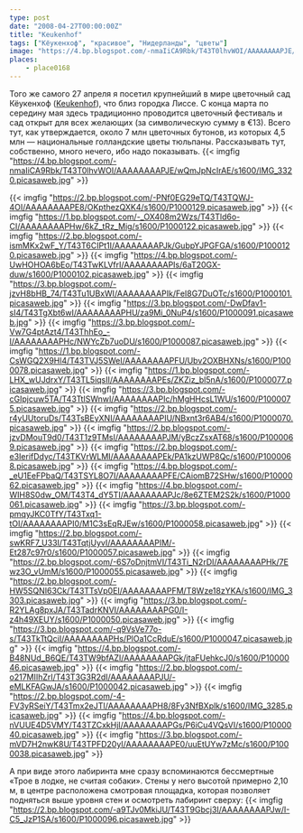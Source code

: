 ```yaml
---
type: post
date: "2008-04-27T00:00:00Z"
title: "Keukenhof"
tags: ["Кёукенхоф", "красивое", "Нидерланды", "цветы"]
image: "https://4.bp.blogspot.com/-nmaIiCA9Rbk/T43T0lhvWOI/AAAAAAAAPJE/wQmJpNcIrAE/s1600/IMG_3320.picasaweb.jpg"
places:
    - place0168
---
```


Того же самого 27 апреля я посетил крупнейший в мире цветочный сад Кёукенхоф ([Keukenhof](http://www.keukenhof.nl/)), что близ городка Лиссе. С конца марта по середину мая здесь традиционно проводится цветочный фестиваль и сад открыт для всех желающих (за символическую сумму в €13). Всего тут, как утверждается, около 7 млн цветочных бутонов, из которых 4,5 млн — национальные голландские цветы тюльпаны. Рассказывать тут, собственно, много нечего, ибо надо показывать.
{{< imgfig "https://4.bp.blogspot.com/-nmaIiCA9Rbk/T43T0lhvWOI/AAAAAAAAPJE/wQmJpNcIrAE/s1600/IMG_3320.picasaweb.jpg" >}}

<!--more-->

{{< imgfig "https://2.bp.blogspot.com/-PNf0EG29eTQ/T43TQWJ-4OI/AAAAAAAAPE8/OKpthezQXK4/s1600/P1000129.picasaweb.jpg" >}}
{{< imgfig "https://1.bp.blogspot.com/-_OX408m2Wzs/T43Tld6o-CI/AAAAAAAAPHw/6kZ_tRz_Mig/s1600/P1000122.picasaweb.jpg" >}}
{{< imgfig "https://2.bp.blogspot.com/-ismMKx2wF_Y/T43T6CIPt1I/AAAAAAAAPJk/GubpYJPGFGA/s1600/P1000120.picasaweb.jpg" >}}
{{< imgfig "https://4.bp.blogspot.com/-UwHOHOA6bEo/T43TwKLVfrI/AAAAAAAAPIs/6aT20GX-duw/s1600/P1000102.picasaweb.jpg" >}}
{{< imgfig "https://3.bp.blogspot.com/-jzvH8bHB_74/T43Tu1UBxWI/AAAAAAAAPIk/FeI8G7DuOTc/s1600/P1000101.picasaweb.jpg" >}}
{{< imgfig "https://3.bp.blogspot.com/-DwDfav1-sI4/T43TgXbt6wI/AAAAAAAAPHU/za9Mi_0NuP4/s1600/P1000091.picasaweb.jpg" >}}
{{< imgfig "https://3.bp.blogspot.com/-Vw7G4ptAzt4/T43ThhEo_-I/AAAAAAAAPHc/NWYcZb7uoDU/s1600/P1000087.picasaweb.jpg" >}}
{{< imgfig "https://1.bp.blogspot.com/-CsWGQ2X9Hl4/T43TVJ5SWeI/AAAAAAAAPFU/Ubv2OXBHXNs/s1600/P1000078.picasaweb.jpg" >}}
{{< imgfig "https://1.bp.blogspot.com/-LHX_wUJdrxY/T43TL5iqsII/AAAAAAAAPEs/ZKZiz_bl5nA/s1600/P1000077.picasaweb.jpg" >}}
{{< imgfig "https://3.bp.blogspot.com/-cGIpjcuw5TA/T43TtISWnwI/AAAAAAAAPIc/hMgHHcsL1WU/s1600/P1000075.picasaweb.jpg" >}}
{{< imgfig "https://2.bp.blogspot.com/-r4yUUtoruDs/T43TsBEyXNI/AAAAAAAAPIU/NBxnt3r6AB4/s1600/P1000070.picasaweb.jpg" >}}
{{< imgfig "https://2.bp.blogspot.com/-jzvDMouT9d0/T43T1z9TMsI/AAAAAAAAPJM/yBczZsxAT68/s1600/P1000069.picasaweb.jpg" >}}
{{< imgfig "https://2.bp.blogspot.com/-e3IerifDdyc/T43TKVrWLMI/AAAAAAAAPEk/PA1kzUWP8Qc/s1600/P1000068.picasaweb.jpg" >}}
{{< imgfig "https://4.bp.blogspot.com/-_eU1EeFPbaQ/T43TSYL8O7I/AAAAAAAAPFE/CAiomB72SHw/s1600/P1000062.picasaweb.jpg" >}}
{{< imgfig "https://4.bp.blogspot.com/-WIH8S0dw_OM/T43T4_dY5TI/AAAAAAAAPJc/8e6ZTEM2S2k/s1600/P1000061.picasaweb.jpg" >}}
{{< imgfig "https://3.bp.blogspot.com/-pmqyJKC0TfY/T43Txq1-tOI/AAAAAAAAPI0/M1C3sEqRJEw/s1600/P1000058.picasaweb.jpg" >}}
{{< imgfig "https://2.bp.blogspot.com/-swKRF7_U33I/T43TqtjUyvI/AAAAAAAAPIM/-Et287c97r0/s1600/P1000057.picasaweb.jpg" >}}
{{< imgfig "https://2.bp.blogspot.com/-6S7oDnjtmVI/T43Ti_N2rDI/AAAAAAAAPHk/7Ewz3O_vUmM/s1600/P1000055.picasaweb.jpg" >}}
{{< imgfig "https://2.bp.blogspot.com/-HW5SQNI63Ck/T43TTsVp0EI/AAAAAAAAPFM/T8Wze18zYKA/s1600/IMG_3303.picasaweb.jpg" >}}
{{< imgfig "https://3.bp.blogspot.com/-R2YLAg8pxJA/T43TadrKNVI/AAAAAAAAPG0/I-z4h49XEUY/s1600/P1000050.picasaweb.jpg" >}}
{{< imgfig "https://3.bp.blogspot.com/-q9VsVe77o-s/T43TkTtQciI/AAAAAAAAPHs/PlOa1CcRduE/s1600/P1000047.picasaweb.jpg" >}}
{{< imgfig "https://4.bp.blogspot.com/-B48NUd_B6QE/T43TW9bfAZI/AAAAAAAAPGk/jtaFUehkcJ0/s1600/P1000046.picasaweb.jpg" >}}
{{< imgfig "https://2.bp.blogspot.com/-o217MIIhZrI/T43T3G3R2dI/AAAAAAAAPJU/-eMLKFAGwJA/s1600/P1000042.picasaweb.jpg" >}}
{{< imgfig "https://2.bp.blogspot.com/-4-FV3yRSeiY/T43Tmx2eJTI/AAAAAAAAPH8/8Fy3NfBXplk/s1600/IMG_3285.picasaweb.jpg" >}}
{{< imgfig "https://4.bp.blogspot.com/-nVUUE4D5VMY/T43TZCxkHjI/AAAAAAAAPGs/P6iCu4VQsVI/s1600/P1000040.picasaweb.jpg" >}}
{{< imgfig "https://3.bp.blogspot.com/-mVD7H2nwK8U/T43TPFD20yI/AAAAAAAAPE0/uuEtUYw7zMc/s1600/P1000038.picasaweb.jpg" >}}

А при виде этого лабиринта мне сразу вспоминаются бессмертные «Трое в лодке, не считая собаки». Стены у него высотой примерно 2,10 м, в центре расположена смотровая площадка, которая позволяет подняться выше уровня стен и осмотреть лабиринт сверху:
{{< imgfig "https://2.bp.blogspot.com/-a9TJv0MkiJU/T43T9Gbcj3I/AAAAAAAAPJw/I-C5_JzP1SA/s1600/P1000096.picasaweb.jpg" >}}
